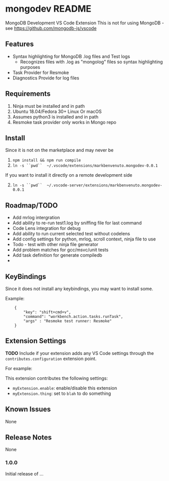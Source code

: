 # mongodev README

MongoDB Development VS Code Extension
This is not for using MongoDB - see https://github.com/mongodb-js/vscode

## Features

- Syntax highlighting for MongoDB .log files and Test logs
  - Recognizes files with .log as "mongolog" files so syntax highlighting purposes
- Task Provider for Resmoke
- Diagnostics Provide for log files

## Requirements

1. Ninja must be installed and in path
2. Ubuntu 18.04/Fedora 30+ Linux Or macOS
3. Assumes python3 is installed and in path
4. Resmoke task provider only works in Mongo repo


## Install

Since it is not on the marketplace and may never be

1. `npm install && npm run compile`
2. `ln -s ``pwd``  ~/.vscode/extensions/markbenvenuto.mongodev-0.0.1`
   
If you want to install it directly on a remote development side

2. `ln -s ``pwd``  ~/.vscode-server/extensions/markbenvenuto.mongodev-0.0.1`


## Roadmap/TODO
- Add mrlog intergration
- Add ability to re-run test1.log by sniffing file for last command
- Code Lens integration for debug
- Add ability to run current selected test without codelens
- Add config settings for python, mrlog, scroll context, ninja file to use
- Todo - test with other ninja file generator
- Add problem matches for gcc/msvc/unit tests
- Add task definition for generate compiledb
- 

## KeyBindings

Since it does not install any keybindings, you may want to install some.

Example:
```
    {
        "key": "shift+cmd+v",
        "command": "workbench.action.tasks.runTask",
        "args" : "Resmoke test runner: Resmoke"
    }
```

## Extension Settings

**TODO**
Include if your extension adds any VS Code settings through the `contributes.configuration` extension point.

For example:

This extension contributes the following settings:

* `myExtension.enable`: enable/disable this extension
* `myExtension.thing`: set to `blah` to do something

## Known Issues

None

## Release Notes

None

### 1.0.0

Initial release of ...

